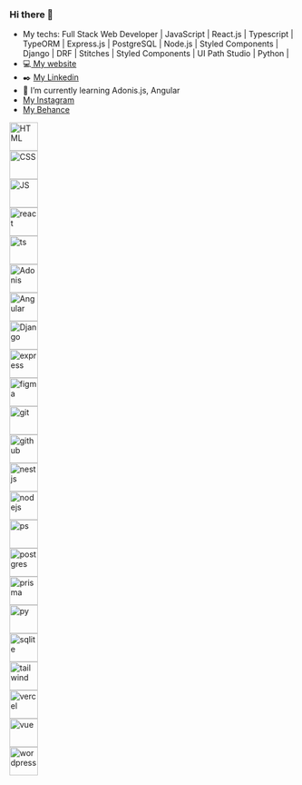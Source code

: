 ### Hi there 👋
- My techs: Full Stack Web Developer | JavaScript | React.js | Typescript | TypeORM | Express.js | PostgreSQL | Node.js | Styled Components | Django | DRF | Stitches | Styled Components | UI Path Studio | Python | 
- 💻[ My website](https://www.arthurmendonca.com)
- ✒️ [My Linkedin](https://www.linkedin.com/in/arthur-silva-mendonça/)
- 🌱 I’m currently learning Adonis.js, Angular
- [My Instagram](https://www.instagram.com/arthurmendonca11/)
- [My Behance](https://www.behance.net/arthurmendona)

<div align="left" style="max-width:100px">
<!-- 	<img width="50" src="https://user-images.githubusercontent.com/25181517/192107858-fe19f043-c502-4009-8c47-476fc89718ad.png" alt="REST" title="REST"/>
	<img width="50" src="https://user-images.githubusercontent.com/25181517/192108372-f71d70ac-7ae6-4c0d-8395-51d8870c2ef0.png" alt="Git" title="Git"/>
	<img width="50" src="https://user-images.githubusercontent.com/25181517/202896760-337261ed-ee92-4979-84c4-d4b829c7355d.png" alt="Tailwind CSS" title="Tailwind CSS"/>
	<img width="50" src="https://user-images.githubusercontent.com/25181517/192158957-b1256181-356c-46a3-beb9-487af08a6266.png" alt="Wordpress" title="Wordpress"/>
	<img width="50" src="https://user-images.githubusercontent.com/25181517/189715289-df3ee512-6eca-463f-a0f4-c10d94a06b2f.png" alt="Figma" title="Figma"/>
	<img width="50" src="https://user-images.githubusercontent.com/25181517/189716630-fe6c084c-6c66-43af-aa49-64c8aea4a5c2.png" alt="Material UI" title="Material UI"/>
	<img width="50" src="https://github.com/marwin1991/profile-technology-icons/assets/136815194/02494c7c-de6a-43a6-9293-6369696842ed" alt="Canva" title="Canva"/>
	<img width="50" src="https://user-images.githubusercontent.com/25181517/117447155-6a868a00-af3d-11eb-9cfe-245df15c9f3f.png" alt="JavaScript" title="JavaScript"/>
	<img width="50" src="https://user-images.githubusercontent.com/25181517/183897015-94a058a6-b86e-4e42-a37f-bf92061753e5.png" alt="React" title="React"/>
	<img width="50" src="https://user-images.githubusercontent.com/25181517/183890598-19a0ac2d-e88a-4005-a8df-1ee36782fde1.png" alt="TypeScript" title="TypeScript"/>
	<img width="50" src="https://user-images.githubusercontent.com/25181517/121401671-49102800-c959-11eb-9f6f-74d49a5e1774.png" alt="npm" title="npm"/>
	<img width="50" src="https://user-images.githubusercontent.com/25181517/183568594-85e280a7-0d7e-4d1a-9028-c8c2209e073c.png" alt="Node.js" title="Node.js"/>
	<img width="50" src="https://user-images.githubusercontent.com/25181517/183859966-a3462d8d-1bc7-4880-b353-e2cbed900ed6.png" alt="Express" title="Express"/>
	<img width="50" src="https://github.com/marwin1991/profile-technology-icons/assets/62091613/b40892ef-efb8-4b0e-a6b5-d1cfc2f3fc35" alt="Vite" title="Vite"/>
	<img width="50" src="https://user-images.githubusercontent.com/25181517/183423507-c056a6f9-1ba8-4312-a350-19bcbc5a8697.png" alt="Python" title="Python"/>
	<img width="50" src="https://github.com/marwin1991/profile-technology-icons/assets/62091613/9bf5650b-e534-4eae-8a26-8379d076f3b4" alt="Django" title="Django"/>
	<img width="50" src="https://user-images.githubusercontent.com/25181517/117208740-bfb78400-adf5-11eb-97bb-09072b6bedfc.png" alt="PostgreSQL" title="PostgreSQL"/>
	<img width="50"  src="https://www.freeiconspng.com/uploads/dark-adobe-photoshop-icon-0.png"  alt="Photoshop" title="Photoshop">
	<img width="50"  src="https://w7.pngwing.com/pngs/980/549/png-transparent-vuejs-original-logo-icon.png"  alt="Vue.js" title="Vue.js"> -->
	<img width="50"  src="https://skillicons.dev/icons?i=html"  alt="HTML" title="HTML Icon">
	<img width="50"  src="https://skillicons.dev/icons?i=css"  alt="CSS" title="CSS Icon">
	<img width="50"  src="https://skillicons.dev/icons?i=js"  alt="JS" title="JS Icon">
	<img width="50"  src="https://skillicons.dev/icons?i=react"  alt="react" title="react Icon">
	<img width="50"  src="https://skillicons.dev/icons?i=ts"  alt="ts" title="ts Icon">
	<img width="50"  src="https://skillicons.dev/icons?i=adonis"  alt="Adonis" title="Adonis Icon">
	<img width="50"  src="https://skillicons.dev/icons?i=angular"  alt="Angular" title="Angular Icon">
	<img width="50"  src="https://skillicons.dev/icons?i=django"  alt="Django" title="Django Icon">
	<img width="50"  src="https://skillicons.dev/icons?i=express"  alt="express" title="express Icon">
	<img width="50"  src="https://skillicons.dev/icons?i=figma"  alt="figma" title="figma Icon">
	<img width="50"  src="https://skillicons.dev/icons?i=git"  alt="git" title="git Icon">
	<img width="50"  src="https://skillicons.dev/icons?i=github"  alt="github" title="github Icon">
	<img width="50"  src="https://skillicons.dev/icons?i=nestjs"  alt="nestjs" title="nestjs Icon">
	<img width="50"  src="https://skillicons.dev/icons?i=nodejs"  alt="nodejs" title="nodejs Icon">
	<img width="50"  src="https://skillicons.dev/icons?i=ps"  alt="ps" title="ps Icon">
	<img width="50"  src="https://skillicons.dev/icons?i=postgres"  alt="postgres" title="postgres Icon">
	<img width="50"  src="https://skillicons.dev/icons?i=prisma"  alt="prisma" title="prisma Icon">
	<img width="50"  src="https://skillicons.dev/icons?i=py"  alt="py" title="py Icon">
	<img width="50"  src="https://skillicons.dev/icons?i=sqlite"  alt="sqlite" title="sqlite Icon">
	<img width="50"  src="https://skillicons.dev/icons?i=tailwind"  alt="tailwind" title="tailwind Icon">
	<img width="50"  src="https://skillicons.dev/icons?i=vercel"  alt="vercel" title="vercel Icon">
	<img width="50"  src="https://skillicons.dev/icons?i=vue"  alt="vue" title="vue Icon">
	<img width="50"  src="https://skillicons.dev/icons?i=wordpress"  alt="wordpress" title="wordpress Icon">
</div>

<!--https://github.com/tandpfun/skill-icons#icons-list  RETIREI OS ÍCONES DESTE REPOSITÓRIO -->
<!--**arthur-mendonca/arthur-mendonca** is a ✨ _special_ ✨ repository because its `README.md` (this file) appears on your GitHub profile.

Here are some ideas to get you started:

- 🔭 I’m currently working on ...
- 🌱 I’m currently learning ...
- 👯 I’m looking to collaborate on ...
- 🤔 I’m looking for help with ...
- 💬 Ask me about ...
- 📫 How to reach me: ...
- 😄 Pronouns: ...
- ⚡ Fun fact: ...
-->
